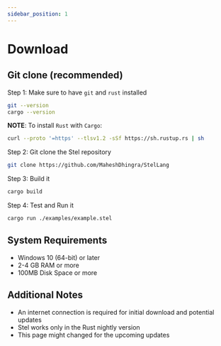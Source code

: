 ```yaml
---
sidebar_position: 1
---
```


# Download

## Git clone (recommended)

Step 1: Make sure to have `git` and `rust` installed

```bash
git --version
cargo --version
```

**NOTE**: To install `Rust` with `Cargo`:

```bash
curl --proto '=https' --tlsv1.2 -sSf https://sh.rustup.rs | sh
```

Step 2: Git clone the Stel repository

```bash
git clone https://github.com/MaheshDhingra/StelLang
```

Step 3: Build it

```bash
cargo build
```

Step 4: Test and Run it

```bash
cargo run ./examples/example.stel
```

## System Requirements

* Windows 10 (64-bit) or later
* 2-4 GB RAM or more
* 100MB Disk Space or more

## Additional Notes

* An internet connection is required for initial download and potential updates
* Stel works only in the Rust nightly version
* This page might changed for the upcoming updates
